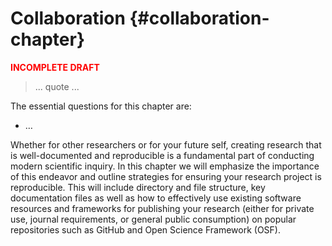 # Collaboration {#collaboration-chapter}





<p style="font-weight:bold; color:red;">INCOMPLETE DRAFT</p>

> ... quote ...

<div class="rmdkey">
<p>The essential questions for this chapter are:</p>
<ul>
<li>…</li>
</ul>
</div>

<!--

OUTLINE:

- ...

-->



Whether for other researchers or for your future self, creating research that is well-documented and reproducible is a fundamental part of conducting modern scientific inquiry. In this chapter we will emphasize the importance of this endeavor and outline strategies for ensuring your research project is reproducible. This will include directory and file structure, key documentation files as well as how to effectively use existing software resources and frameworks for publishing your research (either for private use, journal requirements, or general public consumption) on popular repositories such as GitHub and Open Science Framework (OSF). 
